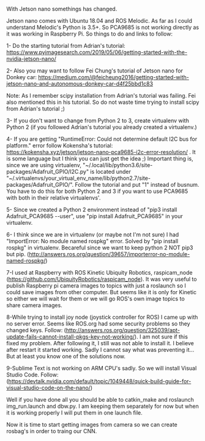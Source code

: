 With Jetson nano somethings has changed.

Jetson nano comes with Ubuntu 18.04 and ROS Melodic. As far as I could understand Melodic's Python is 3.5+. So PCA9685 is not working directly as it was working in Raspberry Pi. So things to do and links to follow:

1- Do the starting tutorial from Adrian's tutorial: https://www.pyimagesearch.com/2019/05/06/getting-started-with-the-nvidia-jetson-nano/

2- Also you may want to follow Fei Chung's tutorial of Jetson nano for Donkey car: https://medium.com/@feicheung2016/getting-started-with-jetson-nano-and-autonomous-donkey-car-d4f25bbd1c83

Note: As I remember scipy installation from Adrian's tutorial was failing. Fei also mentioned this in his tutorial. So do not waste time trying to install scipy from Adrian's tutorial ;)

3- If you don't want to change from Python 2 to 3, create virtualenv with Python 2 (if you followed Adrian's tutorial you already created a virtualenv.)

4- If you are getting "RuntimeError: Could not determine default I2C bus for platform." error follow Kokensha's tutorial: https://kokensha.xyz/jetson/jetson-nano-pca9685-i2c-error-resolution/ . It is some language but I think you can just get the idea ;) Important thing is, since we are using virtualenv, "~/.local/lib/python3.6/site-packages/Adafruit_GPIO/I2C.py" is located under "~/.virtualenvs/your_virtual_env_name/lib/python2.7/site-packages/Adafruit_GPIO/". Follow the tutorial and put "1" instead of busnum. You have to do this for both Python 2 and 3 if you want to use PCA9685 with both in their relative virtualenvs'.

5- Since we created a Python 2 environment instead of "pip3 install Adafruit_PCA9685 --user", use "pip install Adafruit_PCA9685" in your virtualenv.

6- I think since we are in virtualenv (or maybe not I'm not sure) I had "ImportError: No module named rospkg" error. Solved by "pip install rospkg" in virtualenv. Becareful since we want to keep python 2 NOT pip3 but pip. (http://answers.ros.org/question/39657/importerror-no-module-named-rospkg/)

7-I used at Raspberry with ROS Kinetic Ubiquity Robotics, raspicam_node (https://github.com/UbiquityRobotics/raspicam_node). It was very useful to publish Raspberry pi camera images to topics with just a roslaunch so I could save images from other computer. But seems like it is only for Kinetic so either we will wait for them or we will go ROS's own image topics to share camera images.

8-While trying to install joy node (joystick controller for ROS) I came up with no server error. Seems like ROS.org had some security problems so they changed keys. Follow: (http://answers.ros.org/question/325039/apt-update-fails-cannot-install-pkgs-key-not-working/). I am not sure if this fixed my problem. After following it, I still was not able to install it. I believe after restart it started working. Sadly I cannot say what was preventing it... But at least you know one of the solutions now.

9-Sublime Text is not working on ARM CPU's sadly. So we will install Visual Studio Code. Follow: (https://devtalk.nvidia.com/default/topic/1049448/quick-build-guide-for-visual-studio-code-on-the-nano/) 

Well if you have done all you should be able to catkin_make and roslaunch img_run.launch and dbw.py. I am keeping them separately for now but when it is working properly I will put them in one launch file.

Now it is time to start getting images from camera so we can create rosbag's in order to traing our CNN.
